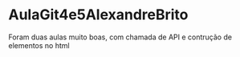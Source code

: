 # AulaGit4e5AlexandreBrito
Foram duas aulas muito boas, com chamada de API e contrução de elementos no html
